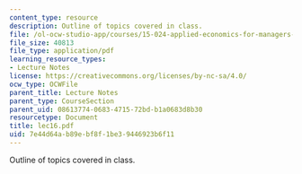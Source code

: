 ```yaml
---
content_type: resource
description: Outline of topics covered in class.
file: /ol-ocw-studio-app/courses/15-024-applied-economics-for-managers-summer-2004/7e44d64ab89ebf8f1be39446923b6f11_lec16.pdf
file_size: 40813
file_type: application/pdf
learning_resource_types:
- Lecture Notes
license: https://creativecommons.org/licenses/by-nc-sa/4.0/
ocw_type: OCWFile
parent_title: Lecture Notes
parent_type: CourseSection
parent_uid: 08613774-0683-4715-72bd-b1a0683d8b30
resourcetype: Document
title: lec16.pdf
uid: 7e44d64a-b89e-bf8f-1be3-9446923b6f11
---
```

Outline of topics covered in class.